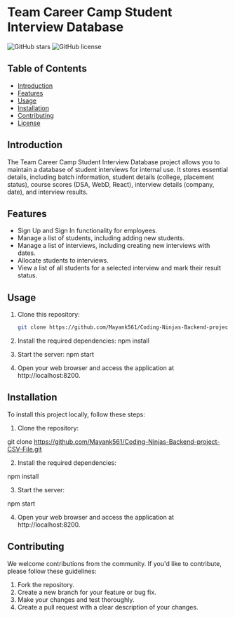 # Team Career Camp Student Interview Database

![GitHub stars](https://img.shields.io/github/stars/Mayank561/Coding-Ninjas-Backend-project-CSV-File)
![GitHub license](https://img.shields.io/github/license/Mayank561/Coding-Ninjas-Backend-project-CSV-File)

## Table of Contents
- [Introduction](#introduction)
- [Features](#features)
- [Usage](#usage)
- [Installation](#installation)
- [Contributing](#contributing)
- [License](#license)

## Introduction
The Team Career Camp Student Interview Database project allows you to maintain a database of student interviews for internal use. It stores essential details, including batch information, student details (college, placement status), course scores (DSA, WebD, React), interview details (company, date), and interview results.

## Features
- Sign Up and Sign In functionality for employees.
- Manage a list of students, including adding new students.
- Manage a list of interviews, including creating new interviews with dates.
- Allocate students to interviews.
- View a list of all students for a selected interview and mark their result status.

## Usage
1. Clone this repository:
   ```bash
   git clone https://github.com/Mayank561/Coding-Ninjas-Backend-project-CSV-File.git


1. Install the required dependencies:
npm install

2. Start the server:
npm start

3. Open your web browser and access the application at http://localhost:8200.

## Installation
To install this project locally, follow these steps:

1. Clone the repository:

git clone https://github.com/Mayank561/Coding-Ninjas-Backend-project-CSV-File.git

2. Install the required dependencies:

npm install

3. Start the server:

npm start

4. Open your web browser and access the application at http://localhost:8200.

## Contributing
We welcome contributions from the community. If you'd like to contribute, please follow these guidelines:

1. Fork the repository.
2. Create a new branch for your feature or bug fix.
3. Make your changes and test thoroughly.
4. Create a pull request with a clear description of your changes.


